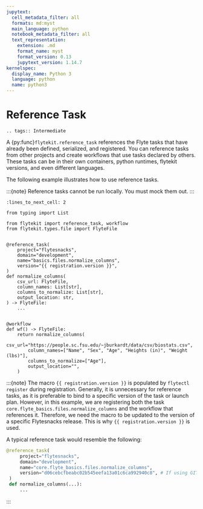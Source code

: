 ```yaml
---
jupytext:
  cell_metadata_filter: all
  formats: md:myst
  main_language: python
  notebook_metadata_filter: all
  text_representation:
    extension: .md
    format_name: myst
    format_version: 0.13
    jupytext_version: 1.14.7
kernelspec:
  display_name: Python 3
  language: python
  name: python3
---
```


# Reference Task

```{eval-rst}
.. tags:: Intermediate
```

A {py:func}`flytekit.reference_task` references the Flyte tasks that have already been defined, serialized, and registered.
You can reference tasks from other projects and create workflows that use tasks declared by others.
These tasks can be in their own containers, python runtimes, flytekit versions, and even different languages.

The following example illustrates how to use reference tasks.

:::{note}
Reference tasks cannot be run locally. You must mock them out.
:::

```{code-cell}
:lines_to_next_cell: 2

from typing import List

from flytekit import reference_task, workflow
from flytekit.types.file import FlyteFile


@reference_task(
    project="flytesnacks",
    domain="development",
    name="basics.files.normalize_columns",
    version="{{ registration.version }}",
)
def normalize_columns(
    csv_url: FlyteFile,
    column_names: List[str],
    columns_to_normalize: List[str],
    output_location: str,
) -> FlyteFile:
    ...


@workflow
def wf() -> FlyteFile:
    return normalize_columns(
        csv_url="https://people.sc.fsu.edu/~jburkardt/data/csv/biostats.csv",
        column_names=["Name", "Sex", "Age", "Heights (in)", "Weight (lbs)"],
        columns_to_normalize=["Age"],
        output_location="",
    )
```

:::{note}
The macro `{{ registration.version }}` is populated by `flytectl register` during registration.
Generally, it is unnecessary for reference tasks, as it is preferable to bind to a specific version of the task or launch plan.
However, in this example, we are registering both the task `core.flyte_basics.files.normalize_columns` and the workflow that references it.
Therefore, we need the macro to be updated to the version of a specific Flytesnacks release.
This is why `{{ registration.version }}` is used.

A typical reference task would resemble the following:

```python
@reference_task(
     project="flytesnacks",
     domain="development",
     name="core.flyte_basics.files.normalize_columns",
     version="d06cebcfbeabc02b545eefa13a01c6ca992940c8", # If using GIT for versioning OR 0.16.0, if semver
 )
 def normalize_columns(...):
     ...
```
:::
